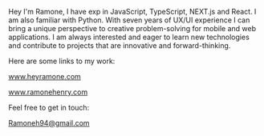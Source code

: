 Hey I'm Ramone, I have exp in JavaScript, TypeScript, NEXT.js and React. I am also familiar with Python. With seven years of UX/UI experience I can bring a unique perspective to creative problem-solving for mobile and web applications. I am always interested and eager to learn new technologies and contribute to projects that are innovative and forward-thinking.

Here are some links to my work: 

www.heyramone.com

www.ramonehenry.com

Feel free to get in touch: 

Ramoneh94@gmail.com

